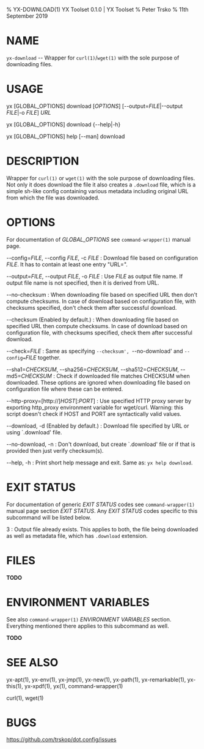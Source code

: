 % YX-DOWNLOAD(1) YX Toolset 0.1.0 | YX Toolset
% Peter Trsko
% 11th September 2019


# NAME

`yx-download` -- Wrapper for `curl(1)`/`wget(1)` with the sole purpose of
downloading files.


# USAGE

yx \[GLOBAL\_OPTIONS] download \[*OPTIONS*]
\[\--output=*FILE*|\--output *FILE*|-o *FILE*] *URL*

yx \[GLOBAL\_OPTIONS] download {\--help|-h}

yx \[GLOBAL\_OPTIONS] help [\--man] download


# DESCRIPTION

Wrapper for `curl(1)` or `wget(1)` with the sole purpose of downloading
files.  Not only it does download the file it also creates a `.download` file,
which is a simple sh-like config containing various metadata including original
URL from which the file was downloaded.


# OPTIONS

For documentation of *GLOBAL_OPTIONS* see `command-wrapper(1)` manual page.

\--config=*FILE*, \--config *FILE*, -c *FILE*
:   Download file based on configuration *FILE*. It has to contain at least one
    entry "URL=<url>".

\--output=*FILE*, \--output *FILE*, -o *FILE*
:   Use *FILE* as output file name. If output file name is not specified, then it
    is derived from URL.

\--no-checksum
:   When downloading file based on specified URL then don't compute checksums.
    In case of download based on configuration file, with checksums specified,
    don't check them after successful download.

\--checksum (Enabled by default.)
:   When downloading file based on specified URL then compute checksums.
    In case of download based on configuration file, with checksums specified,
    check them after successful download.

\--check=*FILE*
:   Same as specifying `--checksum', `--no-download' and `--config=`*FILE*
    together.

\--sha1=*CHECKSUM*, \--sha256=*CHECKSUM*, \--sha512=*CHECKSUM*, \--md5=*CHECKSUM*
:   Check if downloaded file matches CHECKSUM when downloaded. These options
    are ignored when downloading file based on configuration file where these
    can be entered.

\--http-proxy=\[http://]*HOST*\[:*PORT*]
:   Use specified HTTP proxy server by exporting http_proxy environment
    variable for wget/curl. Warning: this script doesn't check if HOST and PORT
    are syntactically valid values.

\--download, -d (Enabled by default.)
:   Download file specified by URL or using `.download' file.

\--no-download, -n
:   Don't download, but create `.download' file or if that is provided then
    just verify checksum(s).

\--help, -h
:   Print short help message and exit.  Same as: `yx help download`.


# EXIT STATUS

For documentation of generic *EXIT STATUS* codes see `command-wrapper(1)`
manual page section *EXIT STATUS*.  Any *EXIT STATUS* codes specific to this
subcommand will be listed below.

3
:   Output file already exists.  This applies to both, the file being
    downloaded as well as metadata file, which has `.download` extension.


# FILES

**TODO**


# ENVIRONMENT VARIABLES

See also `command-wrapper(1)` *ENVIRONMENT VARIABLES* section.  Everything
mentioned there applies to this subcommand as well.

**TODO**


# SEE ALSO

yx-apt(1), yx-env(1), yx-jmp(1), yx-new(1), yx-path(1), yx-remarkable(1),
yx-this(1), yx-xpdf(1), yx(1), command-wrapper(1)

curl(1), wget(1)


# BUGS

<https://github.com/trskop/dot.config/issues>
